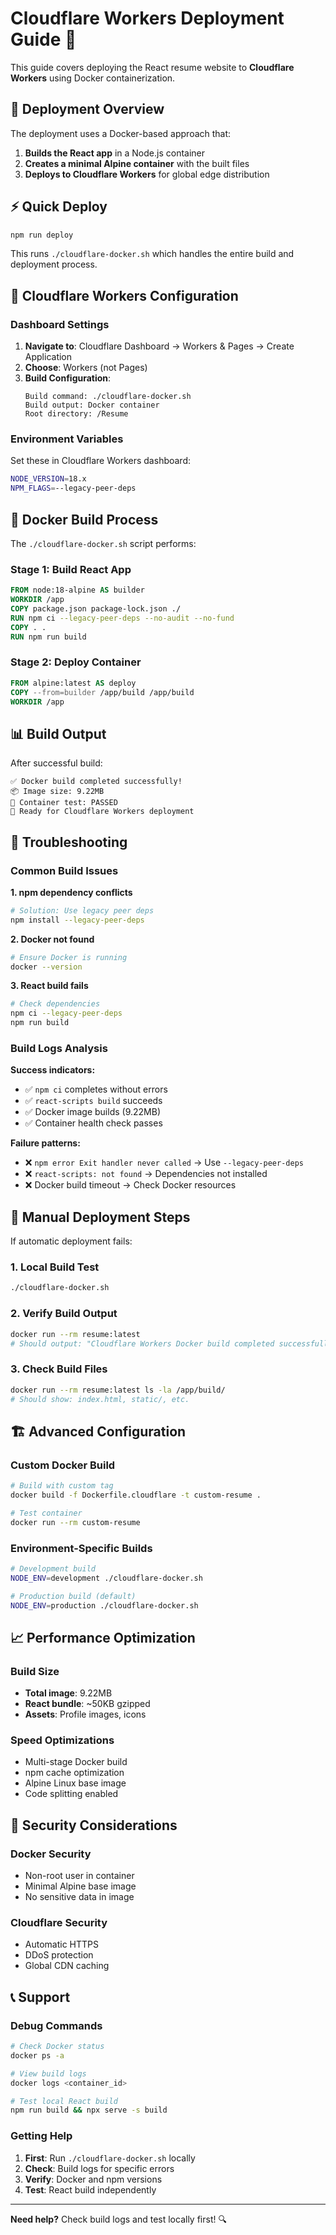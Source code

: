 # Cloudflare Workers Deployment Guide 🚀

This guide covers deploying the React resume website to **Cloudflare Workers** using Docker containerization.

## 🎯 Deployment Overview

The deployment uses a Docker-based approach that:
1. **Builds the React app** in a Node.js container
2. **Creates a minimal Alpine container** with the built files
3. **Deploys to Cloudflare Workers** for global edge distribution

## ⚡ Quick Deploy

```bash
npm run deploy
```

This runs `./cloudflare-docker.sh` which handles the entire build and deployment process.

## 🐳 Cloudflare Workers Configuration

### Dashboard Settings

1. **Navigate to**: Cloudflare Dashboard → Workers & Pages → Create Application
2. **Choose**: Workers (not Pages)
3. **Build Configuration**:
   ```
   Build command: ./cloudflare-docker.sh
   Build output: Docker container
   Root directory: /Resume
   ```

### Environment Variables

Set these in Cloudflare Workers dashboard:
```bash
NODE_VERSION=18.x
NPM_FLAGS=--legacy-peer-deps
```

## 🔧 Docker Build Process

The `./cloudflare-docker.sh` script performs:

### Stage 1: Build React App
```dockerfile
FROM node:18-alpine AS builder
WORKDIR /app
COPY package.json package-lock.json ./
RUN npm ci --legacy-peer-deps --no-audit --no-fund
COPY . .
RUN npm run build
```

### Stage 2: Deploy Container
```dockerfile
FROM alpine:latest AS deploy
COPY --from=builder /app/build /app/build
WORKDIR /app
```

## 📊 Build Output

After successful build:
```
✅ Docker build completed successfully!
📦 Image size: 9.22MB  
🧪 Container test: PASSED
🚀 Ready for Cloudflare Workers deployment
```

## 🚨 Troubleshooting

### Common Build Issues

**1. npm dependency conflicts**
```bash
# Solution: Use legacy peer deps
npm install --legacy-peer-deps
```

**2. Docker not found**
```bash
# Ensure Docker is running
docker --version
```

**3. React build fails**
```bash
# Check dependencies
npm ci --legacy-peer-deps
npm run build
```

### Build Logs Analysis

**Success indicators:**
- ✅ `npm ci` completes without errors
- ✅ `react-scripts build` succeeds
- ✅ Docker image builds (9.22MB)
- ✅ Container health check passes

**Failure patterns:**
- ❌ `npm error Exit handler never called` → Use `--legacy-peer-deps`
- ❌ `react-scripts: not found` → Dependencies not installed
- ❌ Docker build timeout → Check Docker resources

## 🔄 Manual Deployment Steps

If automatic deployment fails:

### 1. Local Build Test
```bash
./cloudflare-docker.sh
```

### 2. Verify Build Output
```bash
docker run --rm resume:latest
# Should output: "Cloudflare Workers Docker build completed successfully"
```

### 3. Check Build Files
```bash
docker run --rm resume:latest ls -la /app/build/
# Should show: index.html, static/, etc.
```

## 🏗️ Advanced Configuration

### Custom Docker Build

```bash
# Build with custom tag
docker build -f Dockerfile.cloudflare -t custom-resume .

# Test container
docker run --rm custom-resume
```

### Environment-Specific Builds

```bash
# Development build
NODE_ENV=development ./cloudflare-docker.sh

# Production build (default)
NODE_ENV=production ./cloudflare-docker.sh
```

## 📈 Performance Optimization

### Build Size
- **Total image**: 9.22MB
- **React bundle**: ~50KB gzipped
- **Assets**: Profile images, icons

### Speed Optimizations
- Multi-stage Docker build
- npm cache optimization
- Alpine Linux base image
- Code splitting enabled

## 🔐 Security Considerations

### Docker Security
- Non-root user in container
- Minimal Alpine base image
- No sensitive data in image

### Cloudflare Security
- Automatic HTTPS
- DDoS protection
- Global CDN caching

## 📞 Support

### Debug Commands
```bash
# Check Docker status
docker ps -a

# View build logs
docker logs <container_id>

# Test local React build
npm run build && npx serve -s build
```

### Getting Help

1. **First**: Run `./cloudflare-docker.sh` locally
2. **Check**: Build logs for specific errors  
3. **Verify**: Docker and npm versions
4. **Test**: React build independently

---

**Need help?** Check build logs and test locally first! 🔍 